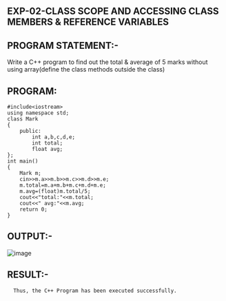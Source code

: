 
## EXP-02-CLASS SCOPE AND ACCESSING CLASS MEMBERS & REFERENCE VARIABLES

## PROGRAM STATEMENT:-
 Write a C++ program to find out the total & average of 5 marks without using array(define 
the class methods outside the class) 
## PROGRAM: 
```
#include<iostream>
using namespace std;
class Mark
{
    public:
        int a,b,c,d,e;
        int total;
        float avg;
};
int main()
{
    Mark m;
    cin>>m.a>>m.b>>m.c>>m.d>>m.e;
    m.total=m.a+m.b+m.c+m.d+m.e;
    m.avg=(float)m.total/5;
    cout<<"total:"<<m.total;
    cout<<" avg:"<<m.avg;
    return 0;
} 
```
## OUTPUT:-
  ![image](https://github.com/ManiKandan228/19CS401/assets/119160414/64becba5-2cd7-4d34-b6c1-0e4812b9c458)

## RESULT:-
      Thus, the C++ Program has been executed successfully. 
